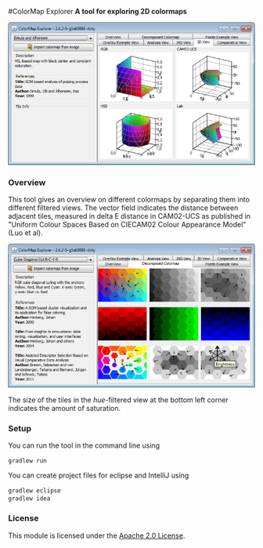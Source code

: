 #ColorMap Explorer
**A tool for exploring 2D colormaps**

![image1](images/2014-11-06_screenshot_3dplot.png "The 3D plot of a colormap")


### Overview

This tool gives an overview on different colormaps by separating them into different filtered views.
The vector field indicates the distance between adjacent tiles, measured in delta E distance in CAM02-UCS 
as published in "Uniform Colour Spaces Based on CIECAM02 Colour Appearance Model" (Luo et al).

![image1](images/2014-11-06_screenshot_decomposed.png "The overview panel")

The size of the tiles in the *hue*-filtered view at the bottom left corner indicates the amount of saturation.

### Setup

You can run the tool in the command line using

    gradlew run
	
You can create project files for eclipse and IntelliJ using

    gradlew eclipse
	gradlew idea

### License

This module is licensed under the [Apache 2.0 License](http://www.apache.org/licenses/LICENSE-2.0.html).